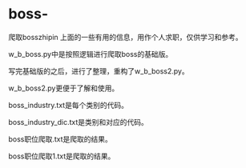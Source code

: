 # boss-
爬取bosszhipin 上面的一些有用的信息，用作个人求职，仅供学习和参考。

w_b_boss.py中是按照逻辑进行爬取boss的基础版。

写完基础版的之后，进行了整理，重构了w_b_boss2.py。

w_b_boss2.py更便于了解和使用。

boss_industry.txt是每个类别的代码。

boss_industry_dic.txt是类别和对应的代码。

boss职位爬取.txt是爬取的结果。

boss职位爬取1.txt是爬取的结果。
